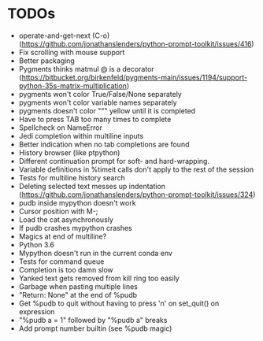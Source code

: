 # TODOs

- operate-and-get-next (C-o) (https://github.com/jonathanslenders/python-prompt-toolkit/issues/416)
- Fix scrolling with mouse support
- Better packaging
- Pygments thinks matmul @ is a decorator (https://bitbucket.org/birkenfeld/pygments-main/issues/1194/support-python-35s-matrix-multiplication)
- pygments won't color True/False/None separately
- pygments won't color variable names separately
- pygments doesn't color """ yellow until it is completed
- Have to press TAB too many times to complete
- Spellcheck on NameError
- Jedi completion within multiline inputs
- Better indication when no tab completions are found
- History browser (like ptpython)
- Different continuation prompt for soft- and hard-wrapping.
- Variable definitions in %timeit calls don't apply to the rest of the session
- Tests for multiline history search
- Deleting selected text messes up indentation (https://github.com/jonathanslenders/python-prompt-toolkit/issues/324)
- pudb inside mypython doesn't work
- Cursor position with M-;
- Load the cat asynchronously
- If pudb crashes mypython crashes
- Magics at end of multiline?
- Python 3.6
- Mypython doesn't run in the current conda env
- Tests for command queue
- Completion is too damn slow
- Yanked text gets removed from kill ring too easily
- Garbage when pasting multiple lines
- "Return: None" at the end of %pudb
- Get %pudb to quit without having to press 'n' on set_quit() on expression
- "%pudb a = 1" followed by "%pudb a" breaks
- Add prompt number builtin (see %pudb magic)

